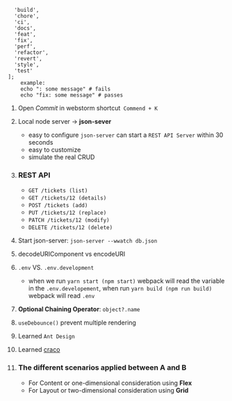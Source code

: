 ```[
  'build',
  'chore',
  'ci',
  'docs',
  'feat',
  'fix',
  'perf',
  'refactor',
  'revert',
  'style',
  'test'
];
    example:
    echo ": some message" # fails
    echo "fix: some message" # passes
```

1. Open _Commit_ in webstorm shortcut` Commend + K`
2. Local node server -> **json-sever**

   - easy to configure `json-server` can start a `REST API Server` within 30 seconds
   - easy to customize
   - simulate the real CRUD

3. ### REST API
   - `GET /tickets (list)`
   - `GET /tickets/12 (details)`
   - `POST /tickets (add)`
   - `PUT /tickets/12 (replace)`
   - `PATCH /tickets/12 (modify)`
   - `DELETE /tickets/12 (delete)`
4. Start json-server: `json-server --wwatch db.json`
5. decodeURIComponent vs encodeURI
6. `.env` VS. `.env.development`
   - when we run `yarn start (npm start)` webpack will read the variable in the `.env.developement`, when
     run `yarn build (npm run build)` webpack will read `.env`
7. **Optional Chaining Operator**: `object?.name`
8. `useDebounce()` prevent multiple rendering
9. Learned `Ant Design`
10. Learned [craco](https://github.com/gsoft-inc/craco)
11. ### The different scenarios applied between A and B
    - For Content or one-dimensional consideration using **Flex**
    - For Layout or two-dimensional consideration using **Grid**
